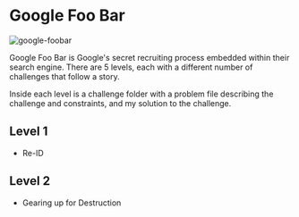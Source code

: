 # Google Foo Bar
![google-foobar](https://user-images.githubusercontent.com/97237166/148465431-3ddfac01-8991-415a-8b9c-dc91343dbbc4.png)

Google Foo Bar is Google's secret recruiting process embedded within their search engine. There are 5 levels, each with a different number of challenges that follow a story.

Inside each level is a challenge folder with a problem file describing the challenge and constraints, and my solution to the challenge.

## Level 1

- Re-ID

## Level 2

- Gearing up for Destruction
